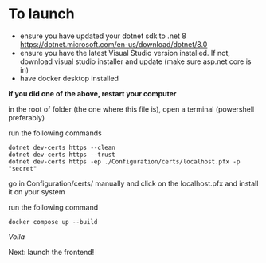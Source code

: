 # To launch

- ensure you have updated your dotnet sdk to .net 8 https://dotnet.microsoft.com/en-us/download/dotnet/8.0
- ensure you have the latest Visual Studio version installed. If not, download visual studio installer and update (make sure asp.net core is in)
- have docker desktop installed

**if you did one of the above, restart your computer**

in the root of folder (the one where this file is), open a terminal (powershell preferably)

run the following commands
```
dotnet dev-certs https --clean
dotnet dev-certs https --trust
dotnet dev-certs https -ep ./Configuration/certs/localhost.pfx -p "secret"
```
go in Configuration/certs/ manually and click on the localhost.pfx and install it on your system

run the following command
```
docker compose up --build
```

*Voila*

Next: launch the frontend!